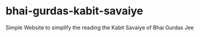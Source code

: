 # bhai-gurdas-kabit-savaiye
Simple Website to simplify the reading the Kabit Savaiye of Bhai Gurdas Jee 

